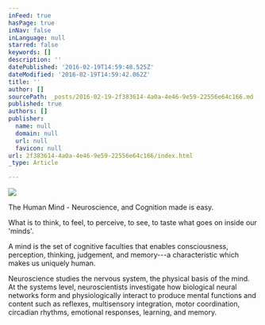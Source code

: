 ```yaml
---
inFeed: true
hasPage: true
inNav: false
inLanguage: null
starred: false
keywords: []
description: ''
datePublished: '2016-02-19T14:59:48.525Z'
dateModified: '2016-02-19T14:59:42.062Z'
title: ''
author: []
sourcePath: _posts/2016-02-19-2f383614-4a0a-4e46-9e59-22556e64c166.md
published: true
authors: []
publisher:
  name: null
  domain: null
  url: null
  favicon: null
url: 2f383614-4a0a-4e46-9e59-22556e64c166/index.html
_type: Article

---
```

![](https://the-grid-user-content.s3-us-west-2.amazonaws.com/ff705e08-4782-40cc-a2b0-66986aad3671.png)

The Human Mind - Neuroscience, and Cognition made is easy.

What is to think, to feel, to perceive, to see, to taste what goes on inside our 'minds'.

A mind is the set of cognitive faculties that enables consciousness, 
perception, thinking, judgement, and memory---a characteristic which makes
us uniquely human.

Neuroscience studies the nervous system, the physical basis of the mind. At the systems level, neuroscientists investigate how biological neural networks form and physiologically interact to produce mental functions and content such as reflexes, multisensory integration, motor coordination, circadian rhythms, emotional responses, learning, and memory.